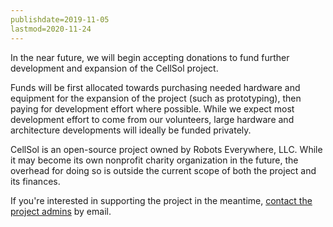 ```yaml
---
publishdate=2019-11-05
lastmod=2020-11-24
---
```

In the near future, we will begin accepting donations to fund further development and expansion of the CellSol project.

Funds will be first allocated towards purchasing needed hardware and equipment for the expansion of the project (such as prototyping), then paying for development effort where possible. While we
expect most development effort to come from our volunteers, large hardware and architecture developments will ideally be funded privately.

CellSol is an open-source project owned by Robots Everywhere, LLC. While it may become its own nonprofit charity organization in the future, the overhead for doing so is 
outside the current scope of both the project and its finances.

If you're interested in supporting the project in the meantime, [contact the project admins](mailto:cellsol@robots-everywhere.com) by email.